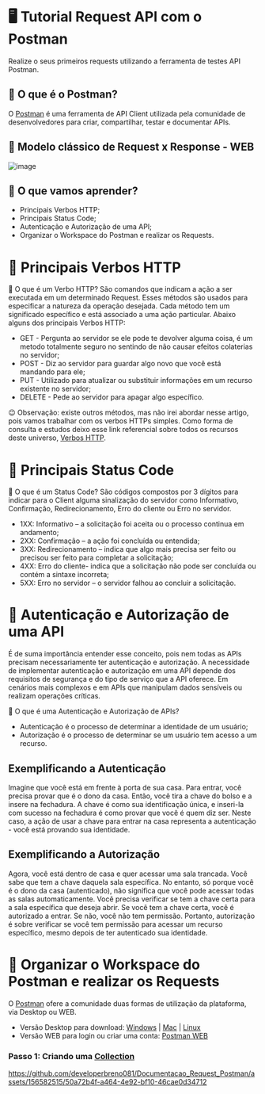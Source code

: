 # 🖥 Tutorial Request API com o Postman
Realize o seus primeiros requests utilizando a ferramenta de testes API Postman.
## 👀 O que é o Postman?
O [Postman](https://www.postman.com/) é uma ferramenta de API Client utilizada pela comunidade de desenvolvedores para criar, compartilhar, testar e documentar APIs.
## 🔎 Modelo clássico de Request x Response - WEB
![image](https://github.com/developerbreno081/Documentacao_Request_Postman/assets/156582515/88546c97-b930-43b8-8198-08402b5550b4)
## 🤔 O que vamos aprender?
* Principais Verbos HTTP;
* Principais Status Code;
* Autenticação e Autorização de uma API;
* Organizar o Workspace do Postman e realizar os Requests.
# 📌 Principais Verbos HTTP
👀 O que é um Verbo HTTP? 
São comandos que indicam a ação a ser executada em um determinado Request. Esses métodos são usados para especificar a natureza da operação desejada. Cada método tem um significado específico e está associado a uma ação particular. Abaixo alguns dos principais Verbos HTTP:
 * GET - Pergunta ao servidor se ele pode te devolver alguma coisa, é um metodo totalmente seguro no sentindo de não causar efeitos colaterias no servidor;
 * POST - Diz ao servidor para guardar algo novo que você está mandando para ele;
 * PUT - Utilizado para atualizar ou substituir informações em um recurso existente no servidor; 
 * DELETE - Pede ao servidor para apagar algo específico.

😉 Observação: existe outros métodos, mas não irei abordar nesse artigo, pois vamos trabalhar com os verbos HTTPs simples. Como forma de consulta e estudos deixo esse link referencial sobre todos os recursos deste universo, [Verbos HTTP](https://developer.mozilla.org/pt-BR/docs/Web/HTTP/Methods).

# 📌 Principais Status Code
👀 O que é um Status Code? 
São códigos compostos por 3 dígitos para indicar para o Client alguma sinalização do servidor como Informativo, Confirmação, Redirecionamento, Erro do cliente ou Erro no servidor.
* 1XX: Informativo – a solicitação foi aceita ou o processo continua em andamento;
* 2XX: Confirmação – a ação foi concluída ou entendida;
* 3XX: Redirecionamento – indica que algo mais precisa ser feito ou precisou ser feito para completar a solicitação;
* 4XX: Erro do cliente- indica que a solicitação não pode ser concluída ou contém a sintaxe incorreta;
* 5XX: Erro no servidor – o servidor falhou ao concluir a solicitação.
# 📌 Autenticação e Autorização de uma API
É de suma importância entender esse conceito, pois nem todas as APIs precisam necessariamente ter autenticação e autorização. A necessidade de implementar autenticação e autorização em uma API depende dos requisitos de segurança e do tipo de serviço que a API oferece. Em cenários mais complexos e em APIs que manipulam dados sensíveis ou realizam operações críticas.

👀 O que é uma Autenticação e Autorização de APIs? 
* Autenticação é o processo de determinar a identidade de um usuário;
* Autorização é o processo de determinar se um usuário tem acesso a um recurso.
## Exemplificando a Autenticação
Imagine que você está em frente à porta de sua casa. Para entrar, você precisa provar que é o dono da casa. Então, você tira a chave do bolso e a insere na fechadura. A chave é como sua identificação única, e inseri-la com sucesso na fechadura é como provar que você é quem diz ser. Neste caso, a ação de usar a chave para entrar na casa representa a autenticação - você está provando sua identidade.
## Exemplificando a Autorização
Agora, você está dentro de casa e quer acessar uma sala trancada. Você sabe que tem a chave daquela sala específica. No entanto, só porque você é o dono da casa (autenticado), não significa que você pode acessar todas as salas automaticamente. Você precisa verificar se tem a chave certa para a sala específica que deseja abrir. Se você tem a chave certa, você é autorizado a entrar. Se não, você não tem permissão. Portanto, autorização é sobre verificar se você tem permissão para acessar um recurso específico, mesmo depois de ter autenticado sua identidade.
# 📌 Organizar o Workspace do Postman e realizar os Requests
O [Postman](https://www.postman.com/) ofere a comunidade duas formas de utilização da plataforma, via Desktop ou WEB.
* Versão Desktop para download: [Windows](https://www.postman.com/downloads/?utm_source=postman-home) | [Mac](https://www.postman.com/downloads/?utm_source=postman-home) | [Linux](https://www.postman.com/downloads/?utm_source=postman-home)
* Versão WEB para login ou criar uma conta: [Postman WEB](https://identity.getpostman.com/login)

### Passo 1: Criando uma [Collection](https://www.postman.com/collection/)

https://github.com/developerbreno081/Documentacao_Request_Postman/assets/156582515/50a72b4f-a464-4e92-bf10-46cae0d34712


